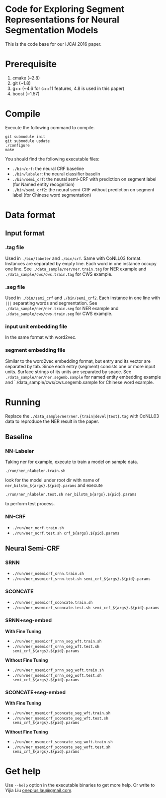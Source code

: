 Code for Exploring Segment Representations for Neural Segmentation Models
=========================================================================

This is the code base for our IJCAI 2016 paper.

# Prerequisite

1. cmake (~2.8)
2. git (~1.8)
3. g++ (~4.6 for c++11 features, 4.8 is used in this paper)
4. boost (~1.57)

# Compile

Execute the following command to compile.

```
git submodule init
git submodule update
./configure
make
```

You should find the following executable files:

* `./bin/crf`: the neural CRF baseline
* `./bin/labeler`: the neural classifier baselin
* `./bin/semi_crf`: the neural semi-CRF with prediction on segment label (for Named entity recognition)
* `./bin/semi_crf2`: the neural semi-CRF without prediction on segment label (for Chinese word segmentation) 

# Data format

## Input format

### .tag file

Used in `./bin/labeler` and `./bin/crf`.
Same with CoNLL03 format. Instances are separated by empty line. Each word in one instance occupy one line.
See `./data_sample/ner/ner.train.tag` for NER example and `./data_sample/cws/cws.train.tag` for CWS example.

### .seg file

Used in `./bin/semi_crf` and `./bin/semi_crf2`.
Each instance in one line with `|||` separating words and segmentation.
See `./data_sample/ner/ner.train.seg` for NER example and `./data_sample/cws/cws.train.seg` for CWS example.

### input unit embedding file

In the same format with word2vec.

### segment embedding file

Similar to the word2vec embedding format, but entry and its vector are separated by tab.
Since each entry (segment) consists one or more input units.
Surface strings of its units are separated by space.
See `./data_sample/ner/ner.segemb.sample` for named entity embedding example and `./data_sample/cws/cws.segemb.sample for Chinese word example.

# Running

Replace the `./data_sample/ner/ner.{train|devel|test}.tag` with CoNLL03 data to reproduce the NER result in the paper.

## Baseline

### NN-Labeler

Taking ner for example, execute to train a model on sample data.

```
./run/ner_nlabeler.train.sh
```

look for the model under root dir with name of `ner_bilstm_${args}.${pid}.params` and execute

```
./run/ner_nlabeler.test.sh ner_bilstm_${args}.${pid}.params
```

to perform test process.

### NN-CRF

* `./run/ner_ncrf.train.sh`
* `./run/ner_ncrf.test.sh crf_${args}.${pid}.params`

## Neural Semi-CRF

### SRNN

* `./run/ner_nsemicrf_srnn.train.sh`
* `./run/ner_nsemicrf_srnn.test.sh semi_crf_${args}.${pid}.params`

### SCONCATE

* `./run/ner_nsemicrf_sconcate.train.sh`
* `./run/ner_nsemicrf_sconcate.test.sh semi_crf_${args}.${pid}.params`

### SRNN+seg-embed

**With Fine Tuning**

* `./run/ner_nsemicrf_srnn_seg_wft.train.sh`
* `./run/ner_nsemicrf_srnn_seg_wft.test.sh semi_crf_${args}.${pid}.params`

**Without Fine Tuning**

* `./run/ner_nsemicrf_srnn_seg_woft.train.sh`
* `./run/ner_nsemicrf_srnn_seg_woft.test.sh semi_crf_${args}.${pid}.params`

### SCONCATE+seg-embed

**With Fine Tuning**

* `./run/ner_nsemicrf_sconcate_seg_wft.train.sh`
* `./run/ner_nsemicrf_sconcate_seg_wft.test.sh semi_crf_${args}.${pid}.params`

**Without Fine Tuning**

* `./run/ner_nsemicrf_sconcate_seg_woft.train.sh`
* `./run/ner_nsemicrf_sconcate_seg_woft.test.sh semi_crf_${args}.${pid}.params`

# Get help

Use `--help` option in the executable binaries to get more help.
Or write to Yijia Liu <oneplus.lau@gmail.com>.
